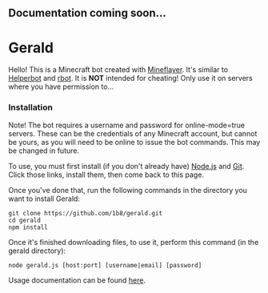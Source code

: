 ## Documentation coming soon...

# Gerald

Hello! This is a Minecraft bot created with
[Mineflayer](https://github.com/andrewrk/mineflayer). It's similar to
[Helperbot](https://github.com/Darthfett/helperbot) and
[rbot](https://github.com/rom1504/rbot). It is **NOT** intended for
cheating! Only use it on servers where you have permission to...

### Installation

Note! The bot requires a username and password for online-mode=true servers.
These can be the credentials of any Minecraft account, but cannot be yours, as
you will need to be online to issue the bot commands. This may be changed in
future.

To use, you must first install (if you don't already have)
[Node.js](https://nodejs.org/en/download/) and [Git](http://git-scm.com/).
Click those links, install them, then come back to this page.

Once you've done that, run the following commands in the directory you want to
install Gerald:
```
git clone https://github.com/1b8/gerald.git
cd gerald
npm install
```

Once it's finished downloading files, to use it, perform this command
(in the gerald directory):
```
node gerald.js [host:port] [username|email] [password]
```

Usage documentation can be found [here](https://github.com/1b8/gerald/wiki).
